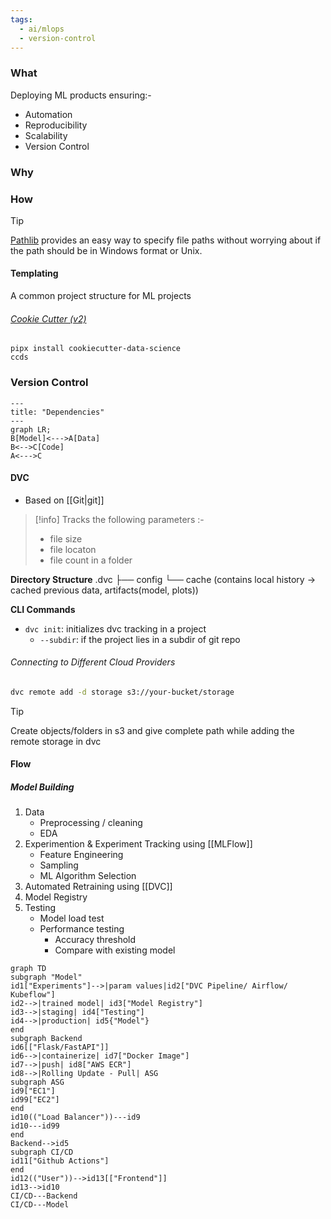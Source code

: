 ```yaml
---
tags:
  - ai/mlops
  - version-control
---
```

### What
Deploying ML products ensuring:-
- Automation
- Reproducibility
- Scalability
- Version Control

### Why


### How

>[!tip]
>[Pathlib](https://docs.python.org/3/library/pathlib.html) provides an easy way to specify file paths without worrying about if the path should be in Windows format or Unix.

#### Templating
A common project structure for ML projects

###### [Cookie Cutter (v2)](https://cookiecutter-data-science.drivendata.org/)

```shell title:"Setup"
pipx install cookiecutter-data-science
ccds
```

### Version Control

```mermaid
---
title: "Dependencies"
---
graph LR;
B[Model]<--->A[Data]
B<-->C[Code]
A<--->C
```

#### DVC

- Based on [[Git|git]]

> [!info]
> Tracks the following parameters :-
> - file size
> - file locaton
> - file count in a folder

**Directory Structure**
.dvc
├── config
└── cache (contains local history -> cached previous data, artifacts(model, plots)) 
		
**CLI Commands**
- `dvc init`: initializes dvc tracking in a project
	- `--subdir`: if the project lies in a subdir of git repo

###### Connecting to Different Cloud Providers

```bash title:"AWS S3"
dvc remote add -d storage s3://your-bucket/storage
```

>[!tip]
>Create objects/folders in s3 and give complete path while adding the remote storage in dvc


#### Flow

##### Model Building
1. Data
	- Preprocessing / cleaning
	- EDA
2. Experimention & Experiment Tracking using [[MLFlow]] 
	- Feature Engineering
	- Sampling
	- ML Algorithm Selection 
3. Automated Retraining using [[DVC]]
4. Model Registry
5. Testing
	- Model load test
	- Performance testing 
		- Accuracy threshold
		- Compare with existing model

```mermaid
graph TD
subgraph "Model"
id1["Experiments"]-->|param values|id2["DVC Pipeline/ Airflow/ Kubeflow"]
id2-->|trained model| id3["Model Registry"]
id3-->|staging| id4["Testing"]
id4-->|production| id5{"Model"}
end
subgraph Backend
id6[["Flask/FastAPI"]]
id6-->|containerize| id7["Docker Image"]
id7-->|push| id8["AWS ECR"]
id8-->|Rolling Update - Pull| ASG
subgraph ASG
id9["EC1"]
id99["EC2"]
end
id10(("Load Balancer"))---id9
id10---id99
end
Backend-->id5
subgraph CI/CD
id11["Github Actions"]
end
id12(("User"))-->id13[["Frontend"]]
id13-->id10
CI/CD---Backend
CI/CD---Model
```


